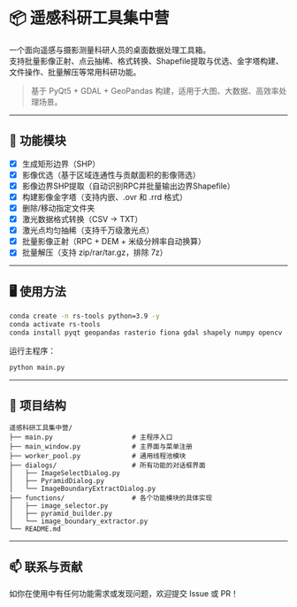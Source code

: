 # 📦 遥感科研工具集中营

一个面向遥感与摄影测量科研人员的桌面数据处理工具箱。  
支持批量影像正射、点云抽稀、格式转换、Shapefile提取与优选、金字塔构建、文件操作、批量解压等常用科研功能。

> 基于 PyQt5 + GDAL + GeoPandas 构建，适用于大图、大数据、高效率处理场景。

---

## 🚀 功能模块

- [x] 生成矩形边界（SHP）
- [x] 影像优选（基于区域连通性与贡献面积的影像筛选）
- [x] 影像边界SHP提取（自动识别RPC并批量输出边界Shapefile）
- [x] 构建影像金字塔（支持内嵌、.ovr 和 .rrd 格式）
- [x] 删除/移动指定文件夹
- [x] 激光数据格式转换（CSV → TXT）
- [x] 激光点均匀抽稀（支持千万级激光点）
- [x] 批量影像正射（RPC + DEM + 米级分辨率自动换算）
- [x] 批量解压（支持 zip/rar/tar.gz，排除 7z）

---

## 🖥️ 使用方法

```bash
conda create -n rs-tools python=3.9 -y
conda activate rs-tools
conda install pyqt geopandas rasterio fiona gdal shapely numpy opencv -c conda-forge
```

运行主程序：

```bash
python main.py
```

---

## 📂 项目结构

```
遥感科研工具集中营/
├── main.py                    # 主程序入口
├── main_window.py             # 主界面与菜单注册
├── worker_pool.py             # 通用线程池模块
├── dialogs/                   # 所有功能的对话框界面
│   ├── ImageSelectDialog.py
│   ├── PyramidDialog.py
│   └── ImageBoundaryExtractDialog.py
├── functions/                 # 各个功能模块的具体实现
│   ├── image_selector.py
│   ├── pyramid_builder.py
│   └── image_boundary_extractor.py
└── README.md
```

---

## 📫 联系与贡献

如你在使用中有任何功能需求或发现问题，欢迎提交 Issue 或 PR！
